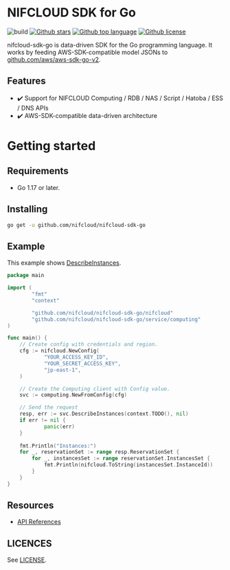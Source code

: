 # NIFCLOUD SDK for Go

![build](https://github.com/nifcloud/nifcloud-sdk-go/workflows/Build/badge.svg)
[![Github stars](https://img.shields.io/github/stars/nifcloud/nifcloud-sdk-go)](https://github.com/nifcloud/nifcloud-sdk-go/stargazers)
[![Github top language](https://img.shields.io/github/languages/top/nifcloud/nifcloud-sdk-go)](https://github.com/nifcloud/nifcloud-sdk-go/)
[![Github license](https://img.shields.io/github/license/nifcloud/nifcloud-sdk-go)](https://github.com/nifcloud/nifcloud-sdk-go/)

nifcloud-sdk-go is data-driven SDK for the Go programming language.
It works by feeding AWS-SDK-compatible model JSONs to [github.com/aws/aws-sdk-go-v2](https://github.com/aws/aws-sdk-go-v2).

## Features

* :heavy_check_mark: Support for NIFCLOUD Computing / RDB / NAS / Script / Hatoba / ESS / DNS APIs
* :heavy_check_mark: AWS-SDK-compatible data-driven architecture

# Getting started

## Requirements

* Go 1.17 or later.

## Installing

```sh
go get -u github.com/nifcloud/nifcloud-sdk-go
```

## Example

This example shows [DescribeInstances](https://pfs.nifcloud.com/api/rest/DescribeInstances.htm).

```go
package main

import (
        "fmt"
        "context"

        "github.com/nifcloud/nifcloud-sdk-go/nifcloud"
        "github.com/nifcloud/nifcloud-sdk-go/service/computing"
)

func main() {
    // Create config with credentials and region.
    cfg := nifcloud.NewConfig(
            "YOUR_ACCESS_KEY_ID",
            "YOUR_SECRET_ACCESS_KEY",
            "jp-east-1",
    )

    // Create the Computing client with Config value.
    svc := computing.NewFromConfig(cfg)

    // Send the request
    resp, err := svc.DescribeInstances(context.TODO(), nil)
    if err != nil {
            panic(err)
    }
    
    fmt.Println("Instances:")
    for _, reservationSet := range resp.ReservationSet {
        for _, instancesSet := range reservationSet.InstancesSet {
            fmt.Println(nifcloud.ToString(instancesSet.InstanceId))
        }
    }
}
```

## Resources

- [API References](https://pfs.nifcloud.com/api/)

## LICENCES

See [LICENSE](LICENSE).
